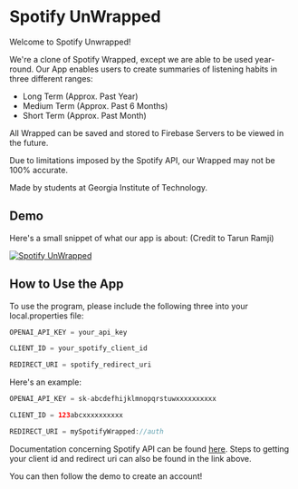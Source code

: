 # Spotify UnWrapped
Welcome to Spotify Unwrapped!

We're a clone of Spotify Wrapped, except we are able to be used year-round. 
Our App enables users to create summaries of listening habits in three different ranges:

- Long Term (Approx. Past Year)
- Medium Term (Approx. Past 6 Months)
- Short Term (Approx. Past Month)

All Wrapped can be saved and stored to Firebase Servers to be viewed in the future.

Due to limitations imposed by the Spotify API, our Wrapped may not be 100% accurate.


Made by students at Georgia Institute of Technology.


## Demo
Here's a small snippet of what our app is about:
(Credit to Tarun Ramji)

[![Spotify UnWrapped](https://img.youtube.com/vi/_Fh7P1hxAhg/0.jpg)](https://www.youtube.com/watch?v=_Fh7P1hxAhg)


## How to Use the App
To use the program, please include the following three into your local.properties file:


```Java
OPENAI_API_KEY = your_api_key

CLIENT_ID = your_spotify_client_id

REDIRECT_URI = spotify_redirect_uri
```


Here's an example:

```Java
OPENAI_API_KEY = sk-abcdefhijklmnopqrstuwxxxxxxxxxx

CLIENT_ID = 123abcxxxxxxxxxx

REDIRECT_URI = mySpotifyWrapped://auth
```

Documentation concerning Spotify API can be found [here](https://developer.spotify.com/documentation/web-api).
Steps to getting your client id and redirect uri can also be found in the link above.

You can then follow the demo to create an account!
